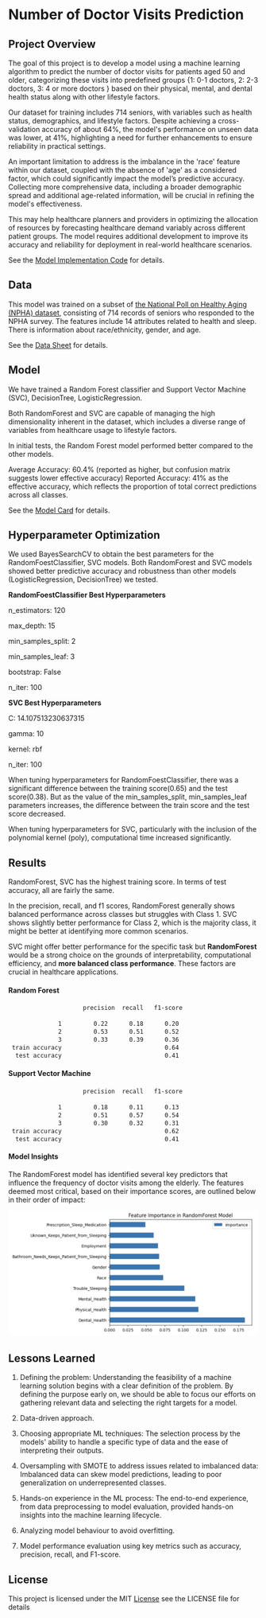 # Number of Doctor Visits Prediction


## Project Overview

The goal of this project is to develop a model using a machine learning algorithm to predict the number of doctor visits for patients aged 50 and older, categorizing these visits into predefined groups {1: 0-1 doctors, 2: 2-3 doctors, 3: 4 or more doctors } based on their physical, mental, and dental health status along with other lifestyle factors.

Our dataset for training includes 714 seniors, with variables such as health status, demographics, and lifestyle factors. Despite achieving a cross-validation accuracy of about 64%, the model's performance on unseen data was lower, at 41%, highlighting a need for further enhancements to ensure reliability in practical settings.

An important limitation to address is the imbalance in the 'race' feature within our dataset, coupled with the absence of 'age' as a considered factor, which could significantly impact the model’s predictive accuracy. Collecting more comprehensive data, including a broader demographic spread and additional age-related information, will be crucial in refining the model's effectiveness.


This may help healthcare planners and providers in optimizing the allocation of resources by forecasting healthcare demand variably across different patient groups. The model requires additional development to improve its accuracy and reliability for deployment in real-world healthcare scenarios.

See the [Model Implementation Code](https://github.com/mijinatdiscovery/NPHA-doctor-visits/blob/main/notebooks/Model%2BAnalysis.ipynb) for details.

## Data
This model was trained on a subset of [the National Poll on Healthy Aging (NPHA) dataset](https://archive.ics.uci.edu/dataset/936/national+poll+on+healthy+aging+(npha)), consisting of 714 records of seniors who responded to the NPHA survey. The features include 14 attributes related to health and sleep. There is information about race/ethnicity, gender, and age.

See the [Data Sheet](https://github.com/mijinatdiscovery/NPHA-doctor-visits/blob/main/data_sheet.md) for details.

## Model
We have trained a Random Forest classifier and Support Vector Machine (SVC), DecisionTree, LogisticRegression. 

Both RandomForest and SVC are capable of managing the high dimensionality inherent in the dataset, which includes a diverse range of variables from healthcare usage to lifestyle factors. 

In initial tests, the Random Forest model performed better compared to the other models.

Average Accuracy: 60.4% (reported as higher, but confusion matrix suggests lower effective accuracy)
Reported Accuracy: 41% as the effective accuracy, which reflects the proportion of total correct predictions across all classes.

See the [Model Card](https://github.com/mijinatdiscovery/NPHA-doctor-visits/blob/main/model_card.md) for details.


## Hyperparameter Optimization
We used BayesSearchCV to obtain the best parameters for the RandomFoestClassifier, SVC models.
Both RandomForest and SVC models showed better predictive accuracy and robustness than other models (LogisticRegression, DecisionTree) we tested.


**RandomFoestClassifier Best Hyperparameters**

n_estimators: 120

max_depth: 15

min_samples_split: 2

min_samples_leaf: 3

bootstrap: False

n_iter: 100

**SVC Best Hyperparameters**

C: 14.107513230637315

gamma: 10

kernel: rbf

n_iter: 100

When tuning hyperparameters for RandomFoestClassifier, there was a significant difference between the training score(0.65) and the test score(0.38). But as the value of the min_samples_split, min_samples_leaf parameters increases, the difference between the train score and the test score decreased.

When tuning hyperparameters for SVC, particularly with the inclusion of the polynomial kernel (poly), computational time increased significantly.


## Results
RandomForest, SVC has the highest training score. In terms of test accuracy, all are fairly the same.

In the precision, recall, and f1 scores, RandomForest generally shows balanced performance across classes but struggles with Class 1. SVC shows slightly better performance for Class 2, which is the majority class, it might be better at identifying more common scenarios.

SVC might offer better performance for the specific task but **RandomForest** would be a strong choice on the grounds of interpretability, computational efficiency, and **more balanced class performance**. These factors are crucial in healthcare applications. 

#### Random Forest
                         precision  recall   f1-score   

                  1         0.22      0.18      0.20       
                  2         0.53      0.51      0.52        
                  3         0.33      0.39      0.36        
     train accuracy                             0.64
      test accuracy                             0.41
  

#### Support Vector Machine
                         precision  recall   f1-score   

                  1         0.18      0.11      0.13       
                  2         0.51      0.57      0.54        
                  3         0.30      0.32      0.31        
     train accuracy                             0.62
      test accuracy                             0.41                   
  

#### Model Insights
The RandomForest model has identified several key predictors that influence the frequency of doctor visits among the elderly. The features deemed most critical, based on their importance scores, are outlined below in their order of impact: 

![rf_feature_importance](screenshots/rf_feature_importance.png)


## Lessons Learned

1. Defining the problem: Understanding the feasibility of a machine learning solution begins with a clear definition of the problem.  By defining the purpose early on, we should be able to focus our efforts on gathering relevant data and selecting the right targets for a model.

2. Data-driven approach.

3. Choosing appropriate ML techniques: The selection process by the models' ability to handle a specific type of data and the ease of interpreting their outputs.

4. Oversampling with SMOTE to address issues related to imbalanced data: Imbalanced data can skew model predictions, leading to poor generalization on underrepresented classes.

5. Hands-on experience in the ML process: The end-to-end experience, from data preprocessing to model evaluation, provided hands-on insights into the machine learning lifecycle.

6. Analyzing model behaviour to avoid overfitting.

7. Model performance evaluation using key metrics such as accuracy, precision, recall, and F1-score.


## License
This project is licensed under the MIT [License](https://github.com/mijinatdiscovery/NPHA-doctor-visits/blob/main/LICENSE) see the LICENSE file for details

